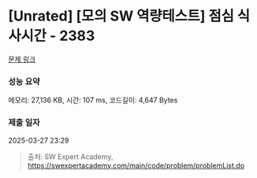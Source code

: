 # [Unrated] [모의 SW 역량테스트] 점심 식사시간 - 2383 

[문제 링크](https://swexpertacademy.com/main/code/problem/problemDetail.do?contestProbId=AV5-BEE6AK0DFAVl) 

### 성능 요약

메모리: 27,136 KB, 시간: 107 ms, 코드길이: 4,647 Bytes

### 제출 일자

2025-03-27 23:29



> 출처: SW Expert Academy, https://swexpertacademy.com/main/code/problem/problemList.do